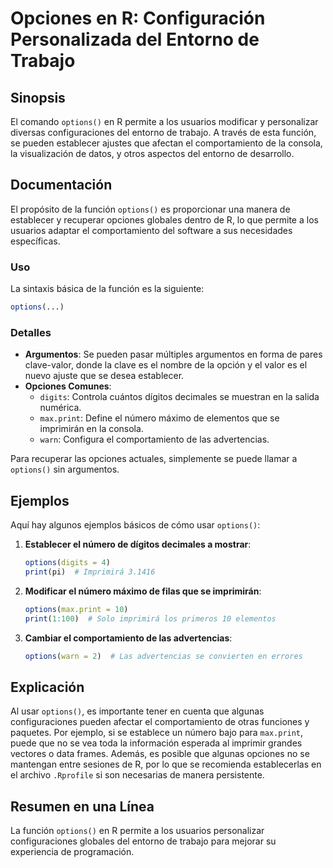 <!--
Meta Description: # Opciones en R: Configuración Personalizada del Entorno de Trabajo ## Sinopsis El comando `options()` en R permite a los usuarios modificar y persona...
Meta Keywords: options, que, opciones, del, comportamiento
-->

# Opciones en R: Configuración Personalizada del Entorno de Trabajo

## Sinopsis
El comando `options()` en R permite a los usuarios modificar y personalizar diversas configuraciones del entorno de trabajo. A través de esta función, se pueden establecer ajustes que afectan el comportamiento de la consola, la visualización de datos, y otros aspectos del entorno de desarrollo.

## Documentación
El propósito de la función `options()` es proporcionar una manera de establecer y recuperar opciones globales dentro de R, lo que permite a los usuarios adaptar el comportamiento del software a sus necesidades específicas. 

### Uso
La sintaxis básica de la función es la siguiente:

```R
options(...) 
```

### Detalles
- **Argumentos**: Se pueden pasar múltiples argumentos en forma de pares clave-valor, donde la clave es el nombre de la opción y el valor es el nuevo ajuste que se desea establecer.
- **Opciones Comunes**:
  - `digits`: Controla cuántos dígitos decimales se muestran en la salida numérica.
  - `max.print`: Define el número máximo de elementos que se imprimirán en la consola.
  - `warn`: Configura el comportamiento de las advertencias.

Para recuperar las opciones actuales, simplemente se puede llamar a `options()` sin argumentos. 

## Ejemplos
Aquí hay algunos ejemplos básicos de cómo usar `options()`:

1. **Establecer el número de dígitos decimales a mostrar**:
   ```R
   options(digits = 4)
   print(pi)  # Imprimirá 3.1416
   ```

2. **Modificar el número máximo de filas que se imprimirán**:
   ```R
   options(max.print = 10)
   print(1:100)  # Solo imprimirá los primeros 10 elementos
   ```

3. **Cambiar el comportamiento de las advertencias**:
   ```R
   options(warn = 2)  # Las advertencias se convierten en errores
   ```

## Explicación
Al usar `options()`, es importante tener en cuenta que algunas configuraciones pueden afectar el comportamiento de otras funciones y paquetes. Por ejemplo, si se establece un número bajo para `max.print`, puede que no se vea toda la información esperada al imprimir grandes vectores o data frames. Además, es posible que algunas opciones no se mantengan entre sesiones de R, por lo que se recomienda establecerlas en el archivo `.Rprofile` si son necesarias de manera persistente.

## Resumen en una Línea
La función `options()` en R permite a los usuarios personalizar configuraciones globales del entorno de trabajo para mejorar su experiencia de programación.